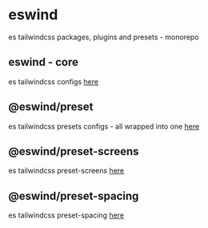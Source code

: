 # eswind

es tailwindcss packages, plugins and presets - monorepo

## eswind - core

es tailwindcss configs [here](https://github.com/esoto76/eswind/tree/main/packages/core#readme)

## @eswind/preset

es tailwindcss presets configs - all wrapped into one [here](https://github.com/esoto76/eswind/tree/main/packages/preset#readme)

## @eswind/preset-screens

es tailwindcss preset-screens [here](https://github.com/esoto76/eswind/tree/main/packages/preset-screens#readme)

## @eswind/preset-spacing

es tailwindcss preset-spacing [here](https://github.com/esoto76/eswind/tree/main/packages/preset-spacing#readme)
